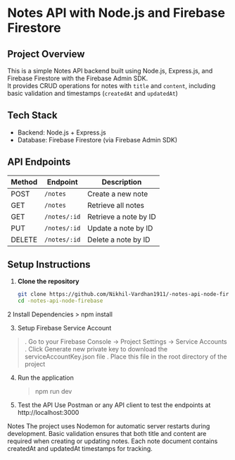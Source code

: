 # Notes API with Node.js and Firebase Firestore

## Project Overview
This is a simple Notes API backend built using Node.js, Express.js, and Firebase Firestore with the Firebase Admin SDK.  
It provides CRUD operations for notes with `title` and `content`, including basic validation and timestamps (`createdAt` and `updatedAt`)

## Tech Stack
- Backend: Node.js + Express.js  
- Database: Firebase Firestore (via Firebase Admin SDK)  

## API Endpoints

| Method | Endpoint       | Description              |
|--------|----------------|--------------------------|
| POST   | `/notes`       | Create a new note        |
| GET    | `/notes`       | Retrieve all notes       |
| GET    | `/notes/:id`   | Retrieve a note by ID    |
| PUT    | `/notes/:id`   | Update a note by ID      |
| DELETE | `/notes/:id`   | Delete a note by ID      |

## Setup Instructions

1. **Clone the repository**  
   ```bash
   git clone https://github.com/Nikhil-Vardhan1911/-notes-api-node-firebase.git
   cd -notes-api-node-firebase
2 Install Dependencies
    > npm install

3. Setup Firebase Service Account
  >. Go to your Firebase Console → Project Settings → Service Accounts
  >. Click Generate new private key to download the serviceAccountKey.json file
  >. Place this file in the root directory of the project

4. Run the application
     > npm run dev

5. Test the API
Use Postman or any API client to test the endpoints at http://localhost:3000

Notes
   The project uses Nodemon for automatic server restarts during development.
   Basic validation ensures that both title and content are required when creating or updating notes.
   Each note document contains createdAt and updatedAt timestamps for tracking.
